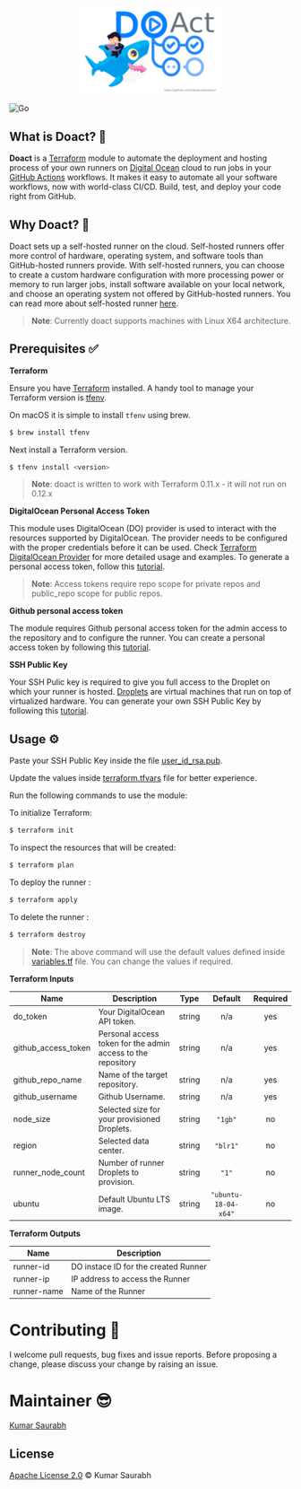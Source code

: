 <div style="text-align:center"><img  width="250" src="./assets/logo.png" /></div>

![Go](https://github.com/itsksaurabh/doact/workflows/Go/badge.svg)

## What is Doact? 🚀

**Doact** is a [Terraform](https://www.terraform.io/) module to automate the deployment and hosting process of your own runners on [Digital Ocean](https://m.do.co/c/3bc2250b7076) cloud to run jobs in your [GitHub Actions](https://github.com/features/actions) workflows. It makes it easy to automate all your software workflows, now with world-class CI/CD. Build, test, and deploy your code right from GitHub. 
##  Why Doact? 🧐

Doact sets up a self-hosted runner on the cloud. Self-hosted runners offer more control of hardware, operating system, and software tools than GitHub-hosted runners provide. With self-hosted runners, you can choose to create a custom hardware configuration with more processing power or memory to run larger jobs, install software available on your local network, and choose an operating system not offered by GitHub-hosted runners.
You can read more about self-hosted runner [here](https://help.github.com/en/actions/hosting-your-own-runners/about-self-hosted-runners).

> **Note**: Currently doact supports machines with Linux X64 architecture.

## Prerequisites ✅

**Terraform** 

Ensure you have [Terraform](https://www.terraform.io/) installed. A handy tool to manage your Terraform version is [tfenv](https://github.com/kamatama41/tfenv).

On macOS it is simple to install `tfenv` using brew.

```bash
$ brew install tfenv
```

Next install a Terraform version.

```bash
$ tfenv install <version>
```

> **Note**: doact is written to work with Terraform 0.11.x - it will not run on 0.12.x

**DigitalOcean Personal Access Token**

This module uses DigitalOcean (DO) provider is used to interact with the resources supported by DigitalOcean. The provider needs to be configured with the proper credentials before it can be used. Check [Terraform DigitalOcean Provider](https://www.terraform.io/docs/providers/do/index.html) for more detailed usage and examples.
To generate a personal access token, follow this [tutorial](https://www.digitalocean.com/docs/apis-clis/api/create-personal-access-token/). 

> **Note**: Access tokens require repo scope for private repos and public_repo scope for public repos. 

**Github personal access token**

The module requires Github personal access token for the admin access to the repository and to configure the runner. You can create a personal access token by following this [tutorial](https://help.github.com/en/github/authenticating-to-github/creating-a-personal-access-token-for-the-command-line).

**SSH Public Key**

 Your SSH Pulic key is required to give you full access to the Droplet on which your runner is hosted. [Droplets](https://www.digitalocean.com/products/droplets/) are virtual machines that run on top of virtualized hardware. 
 You can generate your own SSH Public Key by following this [tutorial](https://git-scm.com/book/en/v2/Git-on-the-Server-Generating-Your-SSH-Public-Key).
 
 ## Usage ⚙️

Paste your SSH Public Key inside the file [user_id_rsa.pub](./ssh-keys/user_id_rsa.pub).

Update the values inside [terraform.tfvars](./terraform.tfvars) file for better experience.

Run the following commands to use the module:

To initialize Terraform:
```bash
$ terraform init
```
To inspect the resources that will be created:

```bash
$ terraform plan
```
To deploy the runner  :
```bash
$ terraform apply
```


To delete the runner :
```bash
$ terraform destroy
```

> **Note**: The above command will use the default values defined inside [variables.tf](./variables.tf) file. You can change the values if required.

**Terraform Inputs**

| Name | Description | Type | Default | Required |
|------|-------------|:----:|:-----:|:-----:|
| do\_token | Your DigitalOcean API token. | string | n/a | yes |
| github\_access\_token | Personal access token for the admin access to the repository | string | n/a | yes |
| github\_repo\_name | Name of the target repository. | string | n/a | yes |
| github\_username | Github Username. | string | n/a | yes |
| node\_size | Selected size for your provisioned Droplets. | string | `"1gb"` | no |
| region | Selected data center. | string | `"blr1"` | no |
| runner\_node\_count | Number of runner Droplets to provision. | string | `"1"` | no |
| ubuntu | Default Ubuntu LTS image. | string | `"ubuntu-18-04-x64"` | no |

**Terraform Outputs**

| Name | Description |
|------|-------------|
| runner-id |  DO instace ID for the created Runner |
| runner-ip | IP address to access the Runner |
| runner-name | Name of the Runner |

# Contributing 🍻

I welcome pull requests, bug fixes and issue reports. Before proposing a change, please discuss your change by raising an issue.

# Maintainer 😎

[Kumar Saurabh](https://in.linkedin.com/in/itsksaurabh)

## License

[Apache License 2.0](LICENSE) © Kumar Saurabh
